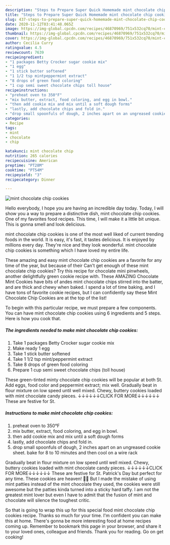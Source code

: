 ```yaml
---
description: "Steps to Prepare Super Quick Homemade mint chocolate chip cookies"
title: "Steps to Prepare Super Quick Homemade mint chocolate chip cookies"
slug: 437-steps-to-prepare-super-quick-homemade-mint-chocolate-chip-cookies
date: 2020-11-12T03:41:48.065Z
image: https://img-global.cpcdn.com/recipes/46870969/751x532cq70/mint-chocolate-chip-cookies-recipe-main-photo.jpg
thumbnail: https://img-global.cpcdn.com/recipes/46870969/751x532cq70/mint-chocolate-chip-cookies-recipe-main-photo.jpg
cover: https://img-global.cpcdn.com/recipes/46870969/751x532cq70/mint-chocolate-chip-cookies-recipe-main-photo.jpg
author: Cecilia Curry
ratingvalue: 4.5
reviewcount: 7639
recipeingredient:
- "1 packages Betty Crocker sugar cookie mix"
- "1 egg"
- "1 stick butter softened"
- "1 1/2 tsp mintpeppermint extract"
- "8 drops of green food coloring"
- "1 cup semi sweet chocolate chips toll house"
recipeinstructions:
- "preheat oven to 350°F"
- "mix butter, extract, food coloring, and egg in bowl."
- "then add cookie mix and mix until a soft dough forms"
- "lastly, add chocolate chips and fold in."
- "drop small spoonfuls of dough, 2 inches apart on an ungreased cookie sheet. bake for 8 to 10 minutes and then cool on a wire rack"
categories:
- Recipe
tags:
- mint
- chocolate
- chip

katakunci: mint chocolate chip 
nutrition: 265 calories
recipecuisine: American
preptime: "PT28M"
cooktime: "PT54M"
recipeyield: "3"
recipecategory: Dinner

---
```



![mint chocolate chip cookies](https://img-global.cpcdn.com/recipes/46870969/751x532cq70/mint-chocolate-chip-cookies-recipe-main-photo.jpg)

Hello everybody, I hope you are having an incredible day today. Today, I will show you a way to prepare a distinctive dish, mint chocolate chip cookies. One of my favorites food recipes. This time, I will make it a little bit unique. This is gonna smell and look delicious.

mint chocolate chip cookies is one of the most well liked of current trending foods in the world. It is easy, it's fast, it tastes delicious. It is enjoyed by millions every day. They're nice and they look wonderful. mint chocolate chip cookies is something which I have loved my entire life.

These amazing and easy mint chocolate chip cookies are a favorite for any time of the year, but because of their Can&#39;t get enough of these mint chocolate chip cookies? Try this recipe for chocolate mini pinwheels, another delightfully green cookie recipe with. These AMAZING Chocolate Mint Cookies have bits of andes mint chocolate chips stirred into the batter, and are thick and chewy when baked. I spend a lot of time baking, and I have tons of favorite cookie recipes, but I can confidently say these Mint Chocolate Chip Cookies are at the top of the list!


To begin with this particular recipe, we must prepare a few components. You can have mint chocolate chip cookies using 6 ingredients and 5 steps. Here is how you cook that.

<!--inarticleads1-->

##### The ingredients needed to make mint chocolate chip cookies:

1. Take 1 packages Betty Crocker sugar cookie mix
1. Make ready 1 egg
1. Take 1 stick butter softened
1. Take 1 1/2 tsp mint/peppermint extract
1. Take 8 drops of green food coloring
1. Prepare 1 cup semi sweet chocolate chips (toll house)


These green-tinted minty chocolate chip cookies will be popular at both St. Add eggs, food color and peppermint extract; mix well. Gradually beat in flour mixture on low speed until well mixed. Chewy, buttery cookies loaded with mint chocolate candy pieces. ↓↓↓↓↓↓CLICK FOR MORE↓↓↓↓↓↓ These are festive for St. 

<!--inarticleads2-->

##### Instructions to make mint chocolate chip cookies:

1. preheat oven to 350°F
1. mix butter, extract, food coloring, and egg in bowl.
1. then add cookie mix and mix until a soft dough forms
1. lastly, add chocolate chips and fold in.
1. drop small spoonfuls of dough, 2 inches apart on an ungreased cookie sheet. bake for 8 to 10 minutes and then cool on a wire rack


Gradually beat in flour mixture on low speed until well mixed. Chewy, buttery cookies loaded with mint chocolate candy pieces. ↓↓↓↓↓↓CLICK FOR MORE↓↓↓↓↓↓ These are festive for St. Patrick&#39;s Day but perfect for any time. These cookies are heaven! 🙌🏻 But I made the mistake of using mint patties instead of the mint chocolate they used, the cookies were still awesome but the patties kinda turned into a sticky hard taffy. I am not the greatest mint lover but even I have to admit that the fusion of mint and chocolate will silence the toughest critic. 

So that is going to wrap this up for this special food mint chocolate chip cookies recipe. Thanks so much for your time. I'm confident you can make this at home. There's gonna be more interesting food at home recipes coming up. Remember to bookmark this page in your browser, and share it to your loved ones, colleague and friends. Thank you for reading. Go on get cooking!
